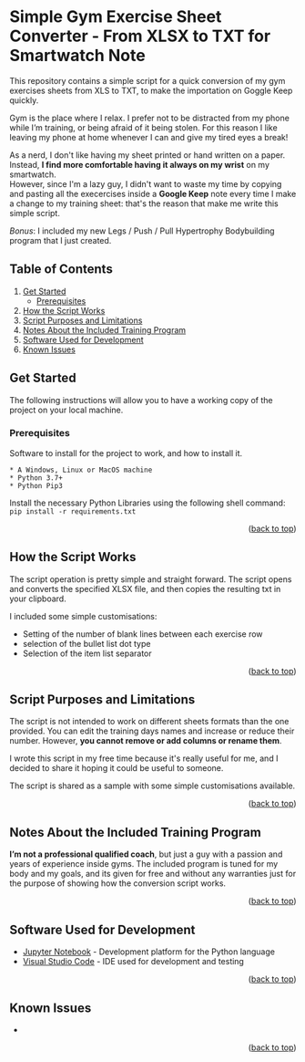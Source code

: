 # Simple Gym Exercise Sheet Converter - From XLSX to TXT for Smartwatch Note
This repository contains a simple script for a quick conversion of my gym exercises sheets from XLS to TXT, to make the importation on Goggle Keep quickly.

Gym is the place where I relax. I prefer not to be distracted from my phone while I’m training, or being afraid of it being stolen.
For this reason I like leaving my phone at home whenever I can and give my tired eyes a break!

As a nerd, I don't like having my sheet printed or hand written on a paper. Instead, **I find more comfortable having it always on my wrist** on my smartwatch. <br>
However, since I'm a lazy guy, I didn't want to waste my time by copying and pasting all the execercises inside a **Google Keep** note every time I make a change to my training sheet: that's the reason that make me write this simple script.

*Bonus*: I included my new Legs / Push / Pull Hypertrophy Bodybuilding program that I just created.


## Table of Contents
<ol>
	<li>
		<a href="#get-started">Get Started</a>
		<ul>
			<li><a href="#prerequisites">Prerequisites</a></li>
		</ul>
	</li>
	<li><a href="#how-the-script-works">How the Script Works</a></li>
	<li><a href="#script-purpose-and-limitations">Script Purposes and Limitations</a></li>
	<li><a href="#knotes-about-the-included-training-program">Notes About the Included Training Program</a></li>
	<li><a href="#software--used-for-developmento">Software Used for Development</a></li>
	<li><a href="#known-issues">Known Issues</a></li>
</ol>
 
 
## Get Started

The following instructions will allow you to have a working copy of the project on your local machine.

### Prerequisites

Software to install for the project to work, and how to install it.

```
* A Windows, Linux or MacOS machine
* Python 3.7+
* Python Pip3
```

Install the necessary Python Libraries using the following shell command: ```pip install -r requirements.txt```

<p align="right">(<a href="#top">back to top</a>)</p>


## How the Script Works

The script operation is pretty simple and straight forward. The script opens and converts the specified XLSX file, and then copies the resulting txt in your clipboard.

I included some simple customisations:
* Setting of the number of blank lines between each exercise row
* selection of the bullet list dot type
* Selection of the item list separator

<p align="right">(<a href="#top">back to top</a>)</p>


## Script Purposes and Limitations

The script is not intended to work on different sheets formats than the one provided. 
You can edit the training days names and increase or reduce their number. However, **you cannot remove or add columns or rename them**.

I wrote this script in my free time because it's really useful for me, and I decided to share it hoping it could be useful to someone.

The script is shared as a sample with some simple customisations available. 

<p align="right">(<a href="#top">back to top</a>)</p>


## Notes About the Included Training Program

**I’m not a professional qualified coach**, but just a guy with a passion and years of experience inside gyms. The included program is tuned for my body and my goals, and its given for free and without any warranties just for the purpose of showing how the conversion script works.

<p align="right">(<a href="#top">back to top</a>)</p>


## Software Used for Development
* [Jupyter Notebook](https://jupyter.org/) - Development platform for the Python language
* [Visual Studio Code](https://code.visualstudio.com/) - IDE used for development and testing

<p align="right">(<a href="#top">back to top</a>)</p>


## Known Issues
* 

<p align="right">(<a href="#top">back to top</a>)</p>
